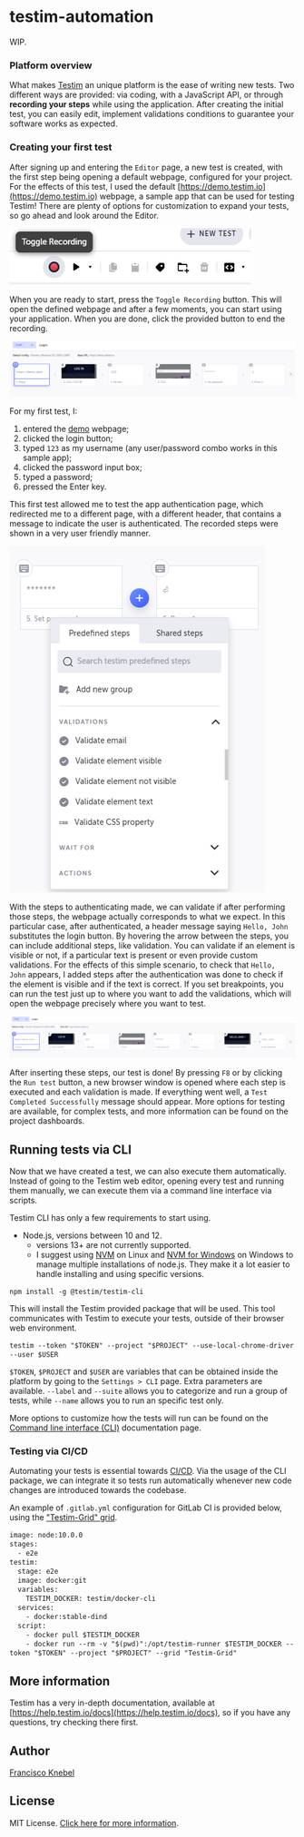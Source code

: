 # testim-automation

WIP.

### Platform overview

What makes [Testim](https://testim.io) an unique platform is the ease of writing new tests. Two different ways are provided: via coding, with a JavaScript API, or through **recording your steps** while using the application. After creating the initial test, you can easily edit, implement validations conditions to guarantee your software works as expected. 

### Creating your first test

After signing up and entering the `Editor` page, a new test is created, with the first step being opening a default webpage, configured for your project. For the effects of this test, I used the default [https://demo.testim.io](https://demo.testim.io) webpage, a sample app that can be used for testing Testim! 
There are plenty of options for customization to expand your tests, so go ahead and look around the Editor.

![Record your test](images/options.png)

When you are ready to start, press the `Toggle Recording` button. This will open the defined webpage and after a few moments, you can start using your application. When you are done, click the provided button to end the recording.

![Login test](images/login-0.png)

For my first test, I:

1. entered the [demo](https://demo.testim.io) webpage;
2. clicked the login button;
3. typed `123` as my username (any user/password combo works in this sample app);
4. clicked the password input box;
5. typed a password;
6. pressed the Enter key.

This first test allowed me to test the app authentication page, which redirected me to a different page, with a different header, that contains a message to indicate the user is authenticated. The recorded steps were shown in a very user friendly manner.

![Login test](images/login-1.png)

With the steps to authenticating made, we can validate if after performing those steps, the webpage actually corresponds to what we expect. In this particular case, after authenticated, a header message saying `Hello, John` substitutes the login button.
By hovering the arrow between the steps, you can include additional steps, like validation. You can validate if an element is visible or not, if a particular text is present or even provide custom validations.
For the effects of this simple scenario, to check that `Hello, John` appears, I added steps after the authentication was done to check if the element is visible and if the text is correct.
If you set breakpoints, you can run the test just up to where you want to add the validations, which will open the webpage precisely where you want to test.

![Login test](images/login-final.png)

After inserting these steps, our test is done! By pressing `F8` or by clicking the `Run test` button, a new browser window is opened where each step is executed and each validation is made.
If everything went well, a `Test Completed Successfully` message should appear. More options for testing are available, for complex tests, and more information can be found on the project dashboards.

## Running tests via CLI

Now that we have created a test, we can also execute them automatically.
Instead of going to the Testim web editor, opening every test and running them manually, we can execute them via a command line interface via scripts.

Testim CLI has only a few requirements to start using.

- Node.js, versions between 10 and 12.
  - versions 13+ are not currently supported.
  - I suggest using [NVM](https://github.com/nvm-sh/nvm) on Linux and [NVM for Windows](https://github.com/coreybutler/nvm-windows) on Windows to manage multiple installations of node.js. They make it a lot easier to handle installing and using specific versions.


```
npm install -g @testim/testim-cli
```
This will install the Testim provided package that will be used. This tool communicates with Testim to execute your tests, outside of their browser web environment.


```
testim --token "$TOKEN" --project "$PROJECT" --use-local-chrome-driver --user $USER
```

`$TOKEN`, `$PROJECT` and `$USER` are variables that can be obtained inside the platform by going to the `Settings > CLI` page.
Extra parameters are available. `--label` and `--suite` allows you to categorize and run a group of tests, while `--name` allows you to run an specific test only.

More options to customize how the tests will run can be found on the [Command line interface (CLI)](https://help.testim.io/docs/the-command-line-cli) documentation page.


### Testing via CI/CD

Automating your tests is essential towards [CI/CD](https://en.wikipedia.org/wiki/CI/CD).
Via the usage of the CLI package, we can integrate it so tests run automatically whenever new code changes are introduced towards the codebase.

An example of `.gitlab.yml` configuration for GitLab CI is provided below, using the ["Testim-Grid" grid](https://help.testim.io/docs/grid-management).

```
image: node:10.0.0
stages:
  - e2e
testim:
  stage: e2e
  image: docker:git
  variables:
    TESTIM_DOCKER: testim/docker-cli
  services:
    - docker:stable-dind
  script:
    - docker pull $TESTIM_DOCKER
    - docker run --rm -v "$(pwd)":/opt/testim-runner $TESTIM_DOCKER --token "$TOKEN" --project "$PROJECT" --grid "Testim-Grid"
```

## More information

Testim has a very in-depth documentation, available at [https://help.testim.io/docs](https://help.testim.io/docs), so if you have any questions, try checking there first.


## Author

[Francisco Knebel](https://github.com/FranciscoKnebel)

## License

MIT License. [Click here for more information](LICENSE).

